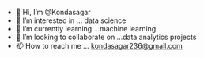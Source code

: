 - 👋 Hi, I’m @Kondasagar
- 👀 I’m interested in ... data science
- 🌱 I’m currently learning ...machine learning
- 💞️ I’m looking to collaborate on ...data analytics projects
- 📫 How to reach me ... kondasagar236@gmail.com

<!---
Kondasagar/Kondasagar is a ✨ special ✨ repository because its `README.md` (this file) appears on your GitHub profile.
You can click the Preview link to take a look at your changes.
--->
